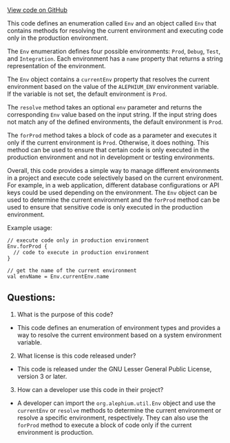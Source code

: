 [View code on GitHub](https://github.com/alephium/alephium/util/src/main/scala/org/alephium/util/Env.scala)

This code defines an enumeration called `Env` and an object called `Env` that contains methods for resolving the current environment and executing code only in the production environment. 

The `Env` enumeration defines four possible environments: `Prod`, `Debug`, `Test`, and `Integration`. Each environment has a `name` property that returns a string representation of the environment. 

The `Env` object contains a `currentEnv` property that resolves the current environment based on the value of the `ALEPHIUM_ENV` environment variable. If the variable is not set, the default environment is `Prod`. 

The `resolve` method takes an optional `env` parameter and returns the corresponding `Env` value based on the input string. If the input string does not match any of the defined environments, the default environment is `Prod`. 

The `forProd` method takes a block of code as a parameter and executes it only if the current environment is `Prod`. Otherwise, it does nothing. This method can be used to ensure that certain code is only executed in the production environment and not in development or testing environments. 

Overall, this code provides a simple way to manage different environments in a project and execute code selectively based on the current environment. For example, in a web application, different database configurations or API keys could be used depending on the environment. The `Env` object can be used to determine the current environment and the `forProd` method can be used to ensure that sensitive code is only executed in the production environment. 

Example usage:

```
// execute code only in production environment
Env.forProd {
  // code to execute in production environment
}

// get the name of the current environment
val envName = Env.currentEnv.name
```
## Questions: 
 1. What is the purpose of this code?
- This code defines an enumeration of environment types and provides a way to resolve the current environment based on a system environment variable.

2. What license is this code released under?
- This code is released under the GNU Lesser General Public License, version 3 or later.

3. How can a developer use this code in their project?
- A developer can import the `org.alephium.util.Env` object and use the `currentEnv` or `resolve` methods to determine the current environment or resolve a specific environment, respectively. They can also use the `forProd` method to execute a block of code only if the current environment is production.